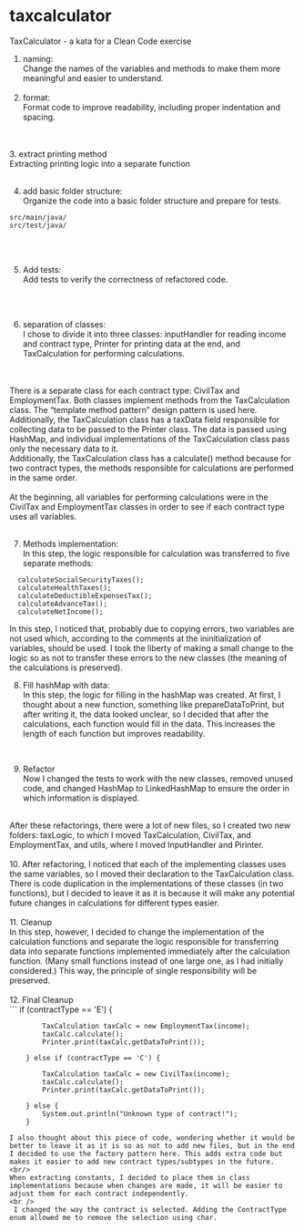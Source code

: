 # taxcalculator
TaxCalculator - a kata for a Clean Code exercise


1. naming:<br/>
Change the names of the variables and methods to make them more meaningful and easier to understand.<br />
   <br />
2. format:<br/>
Format code to improve readability, including proper indentation and spacing.
<br />
<br />
3. extract printing method<br/>
Extracting printing logic into a separate function
<br /><br />
   
4. add basic folder structure:<br/>
Organize the code into a basic folder structure and prepare for tests.


```
src/main/java/
src/test/java/
```

<br />
<br />

5. Add tests:<br/>
Add tests to verify the correctness of refactored code.
<br />
<br />

6. separation of classes:<br/>
I chose to divide it into three classes: inputHandler for reading income and contract type, Printer for printing data at the end, and TaxCalculation for performing calculations.
<br />
<br />There is a separate class for each contract type: CivilTax and EmploymentTax. Both classes implement methods from the TaxCalculation class. The “template method pattern” design pattern is used here. Additionally, the TaxCalculation class has a taxData field responsible for collecting data to be passed to the Printer class. The data is passed using HashMap, and individual implementations of the TaxCalculation class pass only the necessary data to it. <br />
Additionally, the TaxCalculation class has a calculate() method because for two contract types, the methods responsible for calculations are performed in the same order.<br/><br/>
At the beginning, all variables for performing calculations were in the CivilTax and EmploymentTax classes in order to see if each contract type uses all variables. <br /><br/>

7. Methods implementation:<br/>
In this step, the logic responsible for calculation was transferred to five separate methods:
 ```
   calculateSocialSecurityTaxes();
   calculateHealthTaxes();
   calculateDeductibleExpensesTax();
   calculateAdvanceTax();
   calculateNetIncome();
   ```
In this step, I noticed that, probably due to copying errors, two variables are not used which, according to the comments at the ininitialization of variables, should be used. I took the liberty of making a small change to the logic so as not to transfer these errors to the new classes (the meaning of the calculations is preserved).

8. Fill hashMap with data:<br/>
In this step, the logic for filling in the hashMap was created. At first, I thought about a new function, something like prepareDataToPrint, but after writing it, the data looked unclear, so I decided that after the calculations, each function would fill in the data. This increases the length of each function but improves readability.

<br />

9. Refactor<br/>
Now I changed the tests to work with the new classes, removed unused code, and changed HashMap to LinkedHashMap to ensure the order in which information is displayed.
<br/>
After these refactorings, there were a lot of new files, so I created two new folders:
taxLogic, to which I moved TaxCalculation, CivilTax, and EmploymentTax,
and utils, where I moved InputHandler and Pirinter.
<br />
<br/>
10. After refactoring, I noticed that each of the implementing classes uses the same variables, so I moved their declaration to the TaxCalculation class. There is code duplication in the implementations of these classes (in two functions), but I decided to leave it as it is because it will make any potential future changes in calculations for different types easier.
    <br />
    <br/>
11. Cleanup<br/>
In this step, however, I decided to change the implementation of the calculation functions and separate the logic responsible for transferring data into separate functions implemented immediately after the calculation function. (Many small functions instead of one large one, as I had initially considered.) This way, the principle of single responsibility will be preserved.
    <br />
    <br/>
12. Final Cleanup<br/>
```
 if (contractType == 'E') {

            TaxCalculation taxCalc = new EmploymentTax(income);
            taxCalc.calculate();
            Printer.print(taxCalc.getDataToPrint());

        } else if (contractType == 'C') {

            TaxCalculation taxCalc = new CivilTax(income);
            taxCalc.calculate();
            Printer.print(taxCalc.getDataToPrint());

        } else {
            System.out.println("Unknown type of contract!");
        }
```
I also thought about this piece of code, wondering whether it would be better to leave it as it is so as not to add new files, but in the end I decided to use the factory pattern here. This adds extra code but makes it easier to add new contract types/subtypes in the future.
<br/>
When extracting constants, I decided to place them in class implementations because when changes are made, it will be easier to adjust them for each contract independently.
<br />
 I changed the way the contract is selected. Adding the ContractType enum allowed me to remove the selection using char.